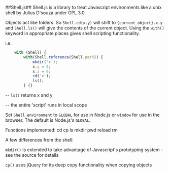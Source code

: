 ##Shell.js##
Shell.js is a library to treat Javascript environments like a unix shell by Julius D'souza under GPL 3.0.

Objects act like folders. So `Shell.cd(x.y)` will shift to `{current_object}.x.y` and `Shell.ls()` will give the contents of the current object. Using the `with()` keyword in appropriate places gives shell scripting functionality.

i.e.
```javascript
    with (Shell) {
        with(Shell.reference(Shell.path)) {
            mkdir('x');
            x.y = 4;
            x.z = 6;
            cd('x');
            ls();
        } {}
```

-- `ls()` returns x and y

-- the entire 'script' runs in local scope

Set `Shell.environment` to `GLOBAL` for use in Node.js or `window` for use in the browser. The default is Node.js's `GLOBAL`.

Functions implemented:
cd  cp  ls  mkdir   pwd reload  rm

A few differences from the shell:

`mkdir()` is extended to take advantage of Javascript's prototyping system - see the source for details

`cp()` uses jQuery for its deep copy functionality when copying objects
